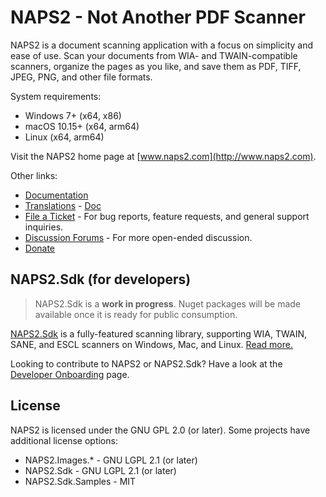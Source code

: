 # NAPS2 - Not Another PDF Scanner

NAPS2 is a document scanning application with a focus on simplicity and ease of use. Scan your documents from WIA- and TWAIN-compatible scanners, organize the pages as you like, and save them as PDF, TIFF, JPEG, PNG, and other file formats.

System requirements:
- Windows 7+ (x64, x86)
- macOS 10.15+ (x64, arm64)
- Linux (x64, arm64)

Visit the NAPS2 home page at [www.naps2.com](http://www.naps2.com).

Other links:
- [Documentation](http://www.naps2.com/support.html)
- [Translations](http://translate.naps2.com/) - [Doc](http://www.naps2.com/doc-translations.html)
- [File a Ticket](https://sourceforge.net/p/naps2/tickets/) - For bug reports, feature requests, and general support inquiries.
- [Discussion Forums](https://sourceforge.net/p/naps2/discussion/general/) - For more open-ended discussion.
- [Donate](https://www.paypal.com/cgi-bin/webscr?cmd=_s-xclick&hosted_button_id=M77MFAP2ZV9RG)

## NAPS2.Sdk (for developers)

> NAPS2.Sdk is a **work in progress**. Nuget packages will be made available once it is ready for public consumption.

[NAPS2.Sdk](https://github.com/cyanfish/naps2/tree/master/NAPS2.Sdk) is a fully-featured scanning library, supporting WIA, TWAIN, SANE, and ESCL scanners on Windows, Mac, and Linux.
[Read more.](https://github.com/cyanfish/naps2/tree/master/NAPS2.Sdk)

<!-- TODO: Move dev onboarding to the github wiki -->
Looking to contribute to NAPS2 or NAPS2.Sdk? Have a look at the [Developer Onboarding](https://www.naps2.com/doc-dev-onboarding.html) page.

## License

NAPS2 is licensed under the GNU GPL 2.0 (or later). Some projects have additional license options:
- NAPS2.Images.* - GNU LGPL 2.1 (or later)
- NAPS2.Sdk - GNU LGPL 2.1 (or later)
- NAPS2.Sdk.Samples - MIT

